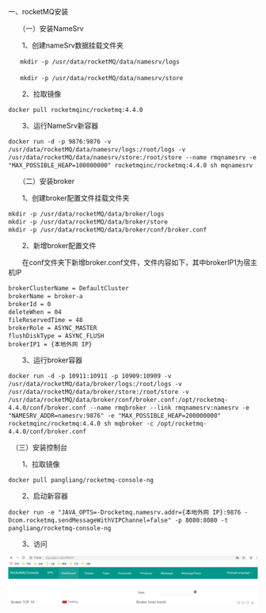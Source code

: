 一、rocketMQ安装

　　（一）安装NameSrv

　　1、创建nameSrv数据挂载文件夹

```
　　mkdir -p /usr/data/rocketMQ/data/namesrv/logs

　　mkdir -p /usr/data/rocketMQ/data/namesrv/store
```

　　2、拉取镜像

```
docker pull rocketmqinc/rocketmq:4.4.0
```

　　3、运行NameSrv新容器

```
docker run -d -p 9876:9876 -v /usr/data/rocketMQ/data/namesrv/logs:/root/logs -v /usr/data/rocketMQ/data/namesrv/store:/root/store --name rmqnamesrv -e "MAX_POSSIBLE_HEAP=100000000" rocketmqinc/rocketmq:4.4.0 sh mqnamesrv
```

　　（二）安装broker

　　1、创建broker配置文件挂载文件夹

```
mkdir -p /usr/data/rocketMQ/data/broker/logs
mkdir -p /usr/data/rocketMQ/data/broker/store
mkdir -p /usr/data/rocketMQ/data/broker/conf/broker.conf
```

　　2、新增broker配置文件

　　在conf文件夹下新增broker.conf文件，文件内容如下，其中brokerIP1为宿主机IP

```
brokerClusterName = DefaultCluster
brokerName = broker-a
brokerId = 0
deleteWhen = 04
fileReservedTime = 48
brokerRole = ASYNC_MASTER
flushDiskType = ASYNC_FLUSH
brokerIP1 = {本地外网 IP}
```

　　3、运行broker容器

```
docker run -d -p 10911:10911 -p 10909:10909 -v  /usr/data/rocketMQ/data/broker/logs:/root/logs -v  /usr/data/rocketMQ/data/broker/store:/root/store -v  
/usr/data/rocketMQ/data/broker/conf/broker.conf:/opt/rocketmq-4.4.0/conf/broker.conf --name rmqbroker --link rmqnamesrv:namesrv -e "NAMESRV_ADDR=namesrv:9876" -e "MAX_POSSIBLE_HEAP=200000000" rocketmqinc/rocketmq:4.4.0 sh mqbroker -c /opt/rocketmq-4.4.0/conf/broker.conf
```

　（三）安装控制台

　　1、拉取镜像

```
docker pull pangliang/rocketmq-console-ng
```

　　2、启动新容器

```
docker run -e "JAVA_OPTS=-Drocketmq.namesrv.addr={本地外网 IP}:9876 -Dcom.rocketmq.sendMessageWithVIPChannel=false" -p 8080:8080 -t pangliang/rocketmq-console-ng
```

　　3、访问

![img](assets/1782729-20191104142556078-524058495.png)